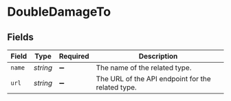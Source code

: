 # DoubleDamageTo


## Fields

| Field                                             | Type                                              | Required                                          | Description                                       |
| ------------------------------------------------- | ------------------------------------------------- | ------------------------------------------------- | ------------------------------------------------- |
| `name`                                            | *string*                                          | :heavy_minus_sign:                                | The name of the related type.                     |
| `url`                                             | *string*                                          | :heavy_minus_sign:                                | The URL of the API endpoint for the related type. |